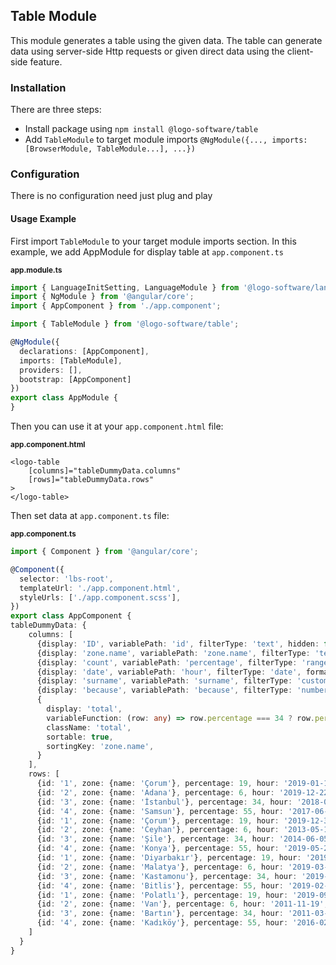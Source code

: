 ## Table Module

This module generates a table using the given data. The table can generate data using server-side Http requests or given direct data using the client-side feature.

### Installation
There are three steps:

 - Install package using `npm install @logo-software/table` 
 - Add `TableModule` to target module imports `@NgModule({..., imports: [BrowserModule, TableModule...], ...})`

### Configuration

There is no configuration need just plug and play

#### Usage Example

First import `TableModule` to your target module imports section. In this example, we add AppModule for display table at `app.component.ts`
 
<sub>**app.module.ts**</sub>
```typescript
import { LanguageInitSetting, LanguageModule } from '@logo-software/language'; 
import { NgModule } from '@angular/core'; 
import { AppComponent } from './app.component'; 

import { TableModule } from '@logo-software/table';

@NgModule({
  declarations: [AppComponent],
  imports: [TableModule],
  providers: [],
  bootstrap: [AppComponent]
})
export class AppModule {
}
```

Then you can use it at your `app.component.html` file:

<sub>**app.component.html**</sub>
```hmtl
<logo-table 
    [columns]="tableDummyData.columns" 
    [rows]="tableDummyData.rows"
>
</logo-table>
```

Then set data at `app.component.ts` file:

<sub>**app.component.ts**</sub>

```typescript
import { Component } from '@angular/core';

@Component({
  selector: 'lbs-root',
  templateUrl: './app.component.html',
  styleUrls: ['./app.component.scss'],
})
export class AppComponent {
tableDummyData: { 
    columns: [
      {display: 'ID', variablePath: 'id', filterType: 'text', hidden: false},
      {display: 'zone.name', variablePath: 'zone.name', filterType: 'text', sortable: true},
      {display: 'count', variablePath: 'percentage', filterType: 'range', format: '1.1-3:"en-EN"', sortable: true},
      {display: 'date', variablePath: 'hour', filterType: 'date', format: 'yyyy.MM.dd HH:mm', sortable: true},
      {display: 'surname', variablePath: 'surname', filterType: 'custom'},
      {display: 'because', variablePath: 'because', filterType: 'number', format: '4.2-3', sortable: true},
      {
        display: 'total',
        variableFunction: (row: any) => row.percentage === 34 ? row.percentage + ' added text adsasd asdasdasd asdsad ' : 0,
        className: 'total',
        sortable: true,
        sortingKey: 'zone.name',
      }
    ],
    rows: [
      {id: '1', zone: {name: 'Çorum'}, percentage: 19, hour: '2019-01-13', surname: 'konakcı', because: 2132131},
      {id: '2', zone: {name: 'Adana'}, percentage: 6, hour: '2019-12-22', surname: 'meydancı', because: 1235},
      {id: '3', zone: {name: 'İstanbul'}, percentage: 34, hour: '2018-03-13', surname: 'uyar', because: 54466},
      {id: '4', zone: {name: 'Samsun'}, percentage: 55, hour: '2017-06-15', surname: 'güler', because: 65467},
      {id: '1', zone: {name: 'Çorum'}, percentage: 19, hour: '2019-12-31', surname: 'sevim', because: 9876543},
      {id: '2', zone: {name: 'Ceyhan'}, percentage: 6, hour: '2013-05-11', surname: 'çakmak', because: 4556132},
      {id: '3', zone: {name: 'Şile'}, percentage: 34, hour: '2014-06-05', surname: 'duran', because: 543567},
      {id: '4', zone: {name: 'Konya'}, percentage: 55, hour: '2019-05-23', surname: 'güleç', because: 743567},
      {id: '1', zone: {name: 'Diyarbakır'}, percentage: 19, hour: '2019-07-05', surname: 'toraman', because: 98723567},
      {id: '2', zone: {name: 'Malatya'}, percentage: 6, hour: '2019-03-15', surname: 'kandır', because: 43787654},
      {id: '3', zone: {name: 'Kastamonu'}, percentage: 34, hour: '2019-08-13', surname: 'misafir', because: 123824},
      {id: '4', zone: {name: 'Bitlis'}, percentage: 55, hour: '2019-02-03', surname: 'deneme', because: 234567},
      {id: '1', zone: {name: 'Polatlı'}, percentage: 19, hour: '2019-09-21', surname: 'deneme', because: 23589},
      {id: '2', zone: {name: 'Van'}, percentage: 6, hour: '2011-11-19', surname: 'deneme', because: 354353},
      {id: '3', zone: {name: 'Bartın'}, percentage: 34, hour: '2011-03-23', surname: 'deneme', because: 34539},
      {id: '4', zone: {name: 'Kadıköy'}, percentage: 55, hour: '2016-02-27', surname: 'deneme', because: 93922},
    ]
  }
}
```
